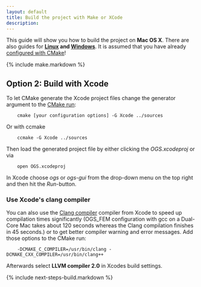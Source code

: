 ```yaml
---
layout: default
title: Build the project with Make or XCode
description:
---
```


<p class="intro">This guide will show you how to build the project on <strong>Mac OS X</strong>. There are also guides for <strong><a href="{{site.baseurl}}/linux-build">Linux</a> and <a href="{{site.baseurl}}/win-build">Windows</a></strong>.  It is assumed that you have already <a href="{{site.baseurl}}/configure-cmake-redirect">configured with CMake</a>!</p>

{% include make.markdown %}

## <span class="step">Option 2:</span> Build with Xcode ##

To let CMake generate the Xcode project files change the generator argument to the [CMake run][cmake]:

        cmake [your configuration options] -G Xcode ../sources

Or with ccmake

        ccmake -G Xcode ../sources

Then load the generated project file by either clicking the *OGS.xcodeproj* or via

        open OGS.xcodeproj

In Xcode choose *ogs* or *ogs-gui* from the drop-down menu on the top right and then hit the *Run*-button.

### Use Xcode's clang compiler ###

You can also use the [Clang compiler](http://clang.llvm.org/features.html) compiler from Xcode to speed up compilation times significantly (OGS_FEM configuration with gcc on a Dual-Core Mac takes about 120 seconds whereas the Clang compilation finishes in 45 seconds.) or to get better compiler warning and error messages. Add those options to the CMake run:

        -DCMAKE_C_COMPILER=/usr/bin/clang -DCMAKE_CXX_COMPILER=/usr/bin/clang++

Afterwards select **LLVM compiler 2.0** in Xcodes build settings.

[cmake]: {{site.baseurl}}/linux-configure-cmake

{% include next-steps-build.markdown %}